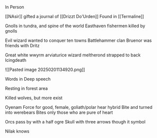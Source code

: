 
In Person

[[NAsir]] gifted a journal of [[Drizzt Do'Urden]]
Found in [[Termaline]]

Gnolls in tundra, and spine of the world
Easthaven fishermen killed by gnolls

Evil wizard wanted to conquer ten towns
Battlehammer clan
Bruenor was friends with Dritz

Great white wwyrm arviaturice wizard meltherond strapped to back
Icingdeath

![[Pasted image 20250201134920.png]]

Words in Deep speech

Resting in forest area

Killed wolves, but more exist

Oyenam
Force for good, female, goliath/polar hear hybrid
Bite and turned into werebears
Bites only those who are pure of heart


Orcs pass by with a half ogre
Skull with three arrows though it symbol

Nilak knows 


